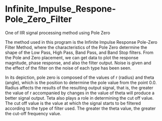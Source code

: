 # Infinite_Impulse_Respone-Pole_Zero_Filter
One of IIR signal processing method using Pole Zero

The method used in this program is the Infinite Impulse Response Pole-Zero Filter Method, where the characteristics of the Pole Zero determine the shape of the Low Pass, High Pass, Band Pass, and Band Stop filters.
From the Pole and Zero placement, we can get data to plot the response magnitude, phase response, and also the filter output.
Noise is given and the effect of the filter on the noise of each type has been seen.

In its depiction, pole zero is composed of the values of r (radius) and theta (angle), which is the position to determine the pole value from the point 0.0.
Radius affects the results of the resulting output signal, that is, the greater the value of r accompanied by changes in the value of theta will produce a better signal output. 
Teta also plays a role in determining the cut off value.
The cut off value is the value at which the signal starts to be filtered according to the type of filter used.
The greater the theta value, the greater the cut-off frequency value.
